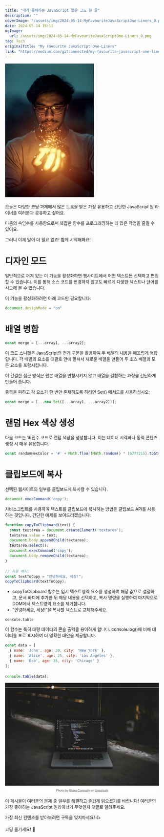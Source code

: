 ```yaml
---
title: "내가 좋아하는 JavaScript 짧은 코드 한 줄"
description: ""
coverImage: "/assets/img/2024-05-14-MyFavouriteJavaScriptOne-Liners_0.png"
date: 2024-05-14 15:11
ogImage: 
  url: /assets/img/2024-05-14-MyFavouriteJavaScriptOne-Liners_0.png
tag: Tech
originalTitle: "My Favourite JavaScript One-Liners"
link: "https://medium.com/gitconnected/my-favourite-javascript-one-liners-0e11f736ac3b"
---
```




![My Favourite JavaScript One-Liners](/assets/img/2024-05-14-MyFavouriteJavaScriptOne-Liners_0.png)

오늘은 다양한 코딩 과제에서 많은 도움을 받은 가장 유용하고 간단한 JavaScript 원 라이너를 여러분과 공유하고 싶어요.

다음의 속임수를 사용함으로써 복잡한 함수를 프로그래밍하는 데 많은 작업을 줄일 수 있어요.

그러니 이제 말이 더 필요 없죠! 함께 시작해봐요!




# 디자인 모드

일반적으로 꺼져 있는 이 기능을 활성화하면 웹사이트에서 어떤 텍스트든 선택하고 편집할 수 있습니다. 이를 통해 소스 코드를 변경하지 않고도 빠르게 다양한 텍스트나 단어를 시도해 볼 수 있습니다.

이 기능을 활성화하려면 아래 코드만 필요합니다:

```js
document.designMode = "on"
```



# 배열 병합

```js
const merge = [...array1, ...array2];
```

이 코드 스니펫은 JavaScript의 전개 구문을 활용하여 두 배열의 내용을 매끄럽게 병합합니다. 각 배열의 요소를 대괄호 안에 펼쳐서 새로운 배열을 만들어 두 소스 배열의 모든 요소를 포함시킵니다.

이 간결한 접근 방식은 원본 배열을 변형시키지 않고 배열을 결합하는 과정을 간단하게 만들어 줍니다.



중복을 피하고 각 요소가 한 번만 존재하도록 하려면 Set() 메서드를 사용하십시오:

```js
const merge = [...new Set([...array1, ...array2])];
```

# 랜덤 Hex 색상 생성

다음 코드는 16진수 코드로 랜덤 색상을 생성합니다. 이는 데이터 시각화나 동적 콘텐츠 생성 시 매우 유용합니다.



```js
const randomHexColor = '#' + Math.floor(Math.random() * 16777215).toString(16);
```

# 클립보드에 복사

선택된 웹사이트의 일부를 클립보드에 복사할 수 있습니다.

```js
document.execCommand('copy');
```



자바스크립트를 사용하여 텍스트를 클립보드에 복사하는 방법은 클립보드 API를 사용하는 것입니다. 간단한 예제를 보여드리겠습니다:

```js
function copyToClipboard(text) {
  const textarea = document.createElement('textarea');
  textarea.value = text;
  document.body.appendChild(textarea);
  textarea.select();
  document.execCommand('copy');
  document.body.removeChild(textarea);
}

// 사용 예시:
const textToCopy = "안녕하세요, 세상!";
copyToClipboard(textToCopy);
```

- copyToClipboard 함수는 임시 텍스트영역 요소를 생성하여 해당 값으로 설정하고, 문서 바디에 추가한 뒤 해당 내용을 선택하고, 복사 명령을 실행하여 마지막으로 DOM에서 텍스트영역 요소를 제거합니다.
- "안녕하세요, 세상!"을 복사할 텍스트로 교체해주세요.

```
console.table
```



이 함수는 특히 대량 데이터의 콘솔 출력을 용이하게 합니다. console.log()에 비해 데이터를 표로 표시하여 더 명확한 대안을 제공합니다.

```js
const data = [
  { name: 'John', age: 30, city: 'New York' },
  { name: 'Alice', age: 25, city: 'Los Angeles' },
  { name: 'Bob', age: 35, city: 'Chicago' }
];

console.table(data);
```

<img src="/assets/img/2024-05-14-MyFavouriteJavaScriptOne-Liners_1.png" />

이 게시물이 여러분의 문제 중 일부를 해결하고 즐겁게 읽으셨기를 바랍니다! 여러분의 가장 좋아하는 JavaScript 원라이너가 무엇인지 댓글로 알려주세요.



가장 최신 컨텐츠를 받아보려면 구독을 잊지마세요! 👍

코딩 즐기세요! 🚀